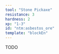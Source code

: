 ```yaml
---
tool: "Stone Pickaxe"
resistance: 3
hardness: 2
xp: "1-3"
id: "ntm:asbestos_ore"
template: "blockEn"
---
```


TODO
